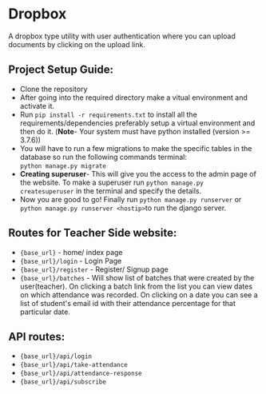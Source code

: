 # Dropbox
A dropbox type utility with user authentication where you can upload documents by clicking on the upload link.
## Project Setup Guide:
- Clone the repository
- After going into the required directory make a vitual environment and activate it.
- Run `pip install -r requirements.txt`  to install all the requirements/dependencies preferably setup a virtual environment and then do it. 
(**Note**- Your system must have python installed (version >= 3.7.6))
- You will have to run a few migrations to make the specific tables in the database so run the following commands terminal:      
 `python manage.py migrate`        
- **Creating superuser**- This will give you the access to the admin page of the website. To make a superuser run `python manage.py createsuperuser` in the terminal and specify the details.
- Now you are good to go! Finally run `python manage.py runserver` or `python manage.py runserver <hostip>`to run the django server.

## Routes for Teacher Side website:
- `{base_url}` - home/ index page
- `{base_url}/login` - Login Page
- `{base_url}/register` - Register/ Signup page
- `{base_url}/batches` - Will show list of batches that were created by the user(teacher). On clicking a batch link from the list you can view dates on which attendance was recorded. On clicking on a date you can see a list of student's email id with their attendance percentage for that particular date.

## API routes:
- `{base_url}/api/login`
- `{base_url}/api/take-attendance`
- `{base_url}/api/attendance-response`
- `{base_url}/api/subscribe`